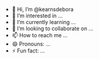 - 👋 Hi, I’m @kearnsdebora
- 👀 I’m interested in ...
- 🌱 I’m currently learning ...
- 💞️ I’m looking to collaborate on ...
- 📫 How to reach me ...
- 😄 Pronouns: ...
- ⚡ Fun fact: ...

<!---
kearnsdebora/kearnsdebora is a ✨ special ✨ repository because its `README.md` (this file) appears on your GitHub profile.
You can click the Preview link to take a look at your changes.
--->
